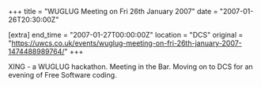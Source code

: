 +++
title = "WUGLUG Meeting on Fri 26th January 2007"
date = "2007-01-26T20:30:00Z"

[extra]
end_time = "2007-01-27T00:00:00Z"
location = "DCS"
original = "https://uwcs.co.uk/events/wuglug-meeting-on-fri-26th-january-2007-1474488989764/"
+++

XING - a WUGLUG hackathon. Meeting in the Bar. Moving on to DCS for an evening of Free Software coding.

